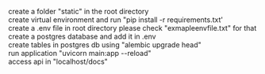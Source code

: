 
create a folder "static" in the root directory  
create virtual environment  and run "pip install -r requirements.txt'   
create a .env file in root directory please check "exmapleenvfile.txt" for that        
create a postgres database and add it in .env         
create tables in postgres db using  "alembic upgrade head"     
run application  "uvicorn main:app --reload"    
access api in "localhost/docs"  
